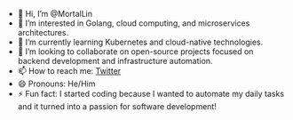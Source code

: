 - 👋 Hi, I’m @MortalLin
- 👀 I’m interested in Golang, cloud computing, and microservices architectures.
- 🌱 I’m currently learning Kubernetes and cloud-native technologies.
- 💞️ I’m looking to collaborate on open-source projects focused on backend development and infrastructure automation.
- 📫 How to reach me: [Twitter](https://twitter.com/Zero40638757245)
- 😄 Pronouns: He/Him
- ⚡ Fun fact: I started coding because I wanted to automate my daily tasks and it turned into a passion for software development!

<!---
MortalLin/MortalLin is a ✨ special ✨ repository because its `README.md` (this file) appears on your GitHub profile.
You can click the Preview link to take a look at your changes.
--->
